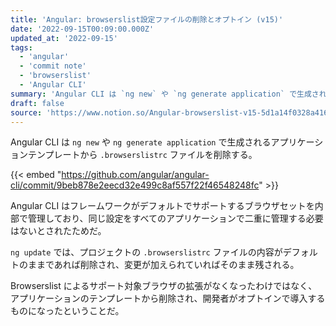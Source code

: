 ```yaml
---
title: 'Angular: browserslist設定ファイルの削除とオプトイン (v15)'
date: '2022-09-15T00:09:00.000Z'
updated_at: '2022-09-15'
tags:
  - 'angular'
  - 'commit note'
  - 'browserslist'
  - 'Angular CLI'
summary: 'Angular CLI は `ng new` や `ng generate application` で生成されるアプリケーションテンプレートから `.browserslistrc` ファイルを削除する。'
draft: false
source: 'https://www.notion.so/Angular-browserslist-v15-5d1a14f0328a4165a2e580e75aefe9ec'
---
```


Angular CLI は `ng new` や `ng generate application` で生成されるアプリケーションテンプレートから `.browserslistrc` ファイルを削除する。

{{< embed "https://github.com/angular/angular-cli/commit/9beb878e2eecd32e499c8af557f22f46548248fc" >}}

Angular CLI はフレームワークがデフォルトでサポートするブラウザセットを内部で管理しており、同じ設定をすべてのアプリケーションで二重に管理する必要はないとされたためだ。

`ng update` では、プロジェクトの `.browserslistrc` ファイルの内容がデフォルトのままであれば削除され、変更が加えられていればそのまま残される。

Browserslist によるサポート対象ブラウザの拡張がなくなったわけではなく、アプリケーションのテンプレートから削除され、開発者がオプトインで導入するものになったということだ。
